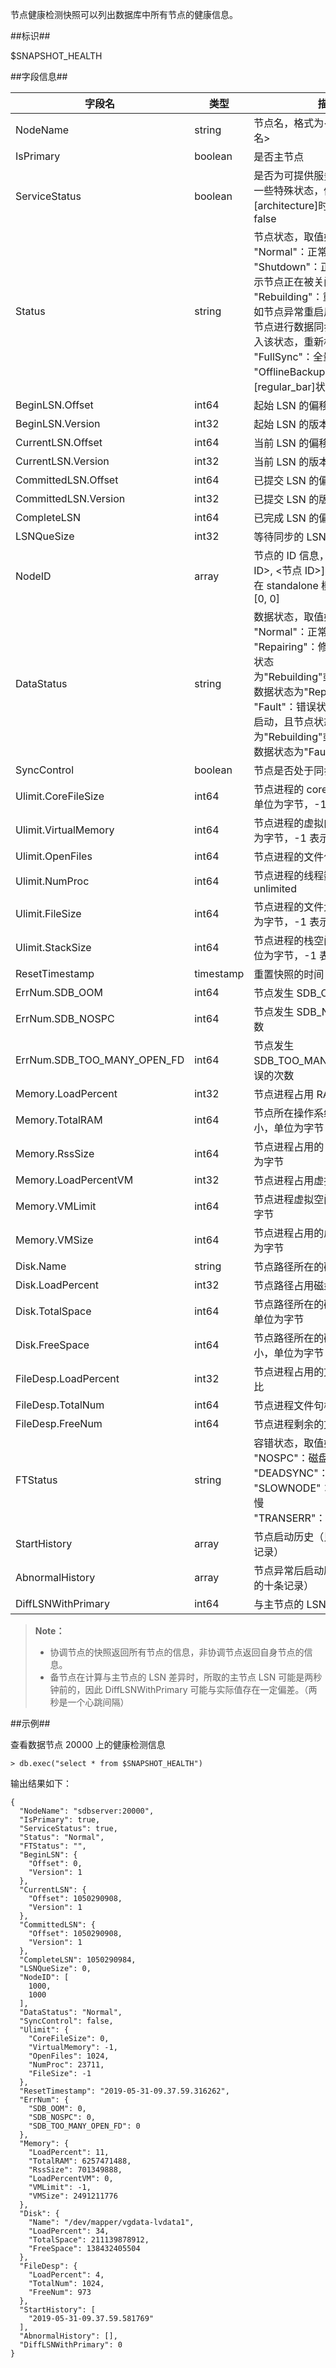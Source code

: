 
节点健康检测快照可以列出数据库中所有节点的健康信息。

##标识##

$SNAPSHOT_HEALTH

##字段信息##

| 字段名               | 类型      | 描述                                                            |
| -------------------- | --------- | --------------------------------------------------------------- |
| NodeName             | string    | 节点名，格式为<主机名>:<服务名>                                 |
| IsPrimary            | boolean   | 是否主节点                                                      |
| ServiceStatus        | boolean   | 是否为可提供服务状态 <br>一些特殊状态，例如[全量同步][architecture]时，服务状态为 false |              
| Status               | string    |  节点状态，取值如下：<br/> "Normal"：正常工作状态 <br/> "Shutdown"：正在关闭状态，表示节点正在被关闭 <br/> "Rebuilding"：重新构建状态，如节点异常重启后，无法与其他节点进行数据同步，则节点会进入该状态，重新构建数据 <br/> "FullSync"：全量同步状态 <br/> "OfflineBackup"：[数据备份][regular_bar]状态 |
| BeginLSN.Offset      | int64   | 起始 LSN 的偏移 |
| BeginLSN.Version     | int32   | 起始 LSN 的版本号 |
| CurrentLSN.Offset    | int64   | 当前 LSN 的偏移 |
| CurrentLSN.Version   | int32   | 当前 LSN 的版本号 |
| CommittedLSN.Offset  | int64   | 已提交 LSN 的偏移 |
| CommittedLSN.Version | int32   | 已提交 LSN 的版本号 |
| CompleteLSN          | int64     | 已完成 LSN 的偏移                                               |
| LSNQueSize           | int32     | 等待同步的 LSN 队列长度                                         |
| NodeID               | array  | 节点的 ID 信息，格式为[<分区组 ID>, <节点 ID>] <br> 在 standalone 模式下，该字段为[0, 0]                 |
| DataStatus           | string    | 数据状态，取值如下：<br/> "Normal"：正常状态 <br/> "Repairing"：修复状态，当节点状态为"Rebuilding"或"FullSync"时，数据状态为"Repairing"  <br/> "Fault"：错误状态，当节点异常启动，且节点状态不为"Rebuilding"或"FullSync"时，数据状态为"Fault"  |
| SyncControl          | boolean   | 节点是否处于同步控制                                            |
| Ulimit.CoreFileSize  | int64  | 节点进程的 core 文件大小限制，单位为字节，-1 表示 unlimited |
| Ulimit.VirtualMemory | int64  | 节点进程的虚拟内存限制，单位为字节，-1 表示 unlimited |
| Ulimit.OpenFiles     | int64  | 节点进程的文件句柄数限制                         |
| Ulimit.NumProc       | int64  | 节点进程的线程数限制，-1 表示 unlimited          |
| Ulimit.FileSize      | int64  | 节点进程的文件大小限制，单位为字节，-1 表示 unlimited      |
| Ulimit.StackSize     | int64  | 节点进程的栈空间大小限制，单位为字节，-1 表示 unlimited |
| ResetTimestamp       | timestamp | 重置快照的时间                                                  |
| ErrNum.SDB_OOM              | int64  | 节点发生 SDB_OOM 错误的次数                   |
| ErrNum.SDB_NOSPC            | int64  | 节点发生 SDB_NOSPC 错误的次数                 |
| ErrNum.SDB_TOO_MANY_OPEN_FD | int64  | 节点发生 SDB_TOO_MANY_OPEN_FD 错误的次数      |
|  Memory.LoadPercent   | int32  | 节点进程占用 RAM 的百分比                  |
| Memory.TotalRAM      | int64  | 节点所在操作系统的总 RAM 大小，单位为字节  |
| Memory.RssSize       | int64  | 节点进程占用的 RAM 大小，单位为字节        |
| Memory.LoadPercentVM | int32  | 节点进程占用虚拟空间的百分比               |
| Memory.VMLimit       | int64  | 节点进程虚拟空间限制，单位为字节           |
| Memory.VMSize        | int64  | 节点进程占用的虚拟空间，单位为字节         |
| Disk.Name        | string | 节点路径所在的磁盘名称                      |
| Disk.LoadPercent | int32  | 节点路径占用磁盘的百分比                    |
| Disk.TotalSpace  | int64  | 节点路径所在的磁盘空间大小，单位为字节      |
| Disk.FreeSpace   | int64  | 节点路径所在的磁盘剩余空间大小，单位为字节  |
| FileDesp.LoadPercent | int32  | 节点进程占用的文件句柄的百分比 |
| FileDesp.TotalNum    | int64  | 节点进程文件句柄限制           |
| FileDesp.FreeNum     | int64  | 节点进程剩余的文件句柄个数     |
| FTStatus | string | 容错状态，取值如下：<br>"NOSPC"：磁盘空间不足<br>"DEADSYNC"：节点数据不同步 <br>"SLOWNODE"：节点数据同步过慢<br>"TRANSERR"：节点事务异常 |
| StartHistory         | array     | 节点启动历史（只取最新的十条记录）                              |
| AbnormalHistory      | array     | 节点异常后启动历史（只取最新的十条记录）                        |
| DiffLSNWithPrimary   | int64     | 与主节点的 LSN 差异                                             |

> **Note：**  
>
> - 协调节点的快照返回所有节点的信息，非协调节点返回自身节点的信息。  
> - 备节点在计算与主节点的 LSN 差异时，所取的主节点 LSN 可能是两秒钟前的，因此 DiffLSNWithPrimary 可能与实际值存在一定偏差。（两秒是一个心跳间隔）


##示例##

查看数据节点 20000 上的健康检测信息

```lang-javascript
> db.exec("select * from $SNAPSHOT_HEALTH")
```

输出结果如下：

```lang-json
{
  "NodeName": "sdbserver:20000",
  "IsPrimary": true,
  "ServiceStatus": true,
  "Status": "Normal",
  "FTStatus": "",
  "BeginLSN": {
    "Offset": 0,
    "Version": 1
  },
  "CurrentLSN": {
    "Offset": 1050290908,
    "Version": 1
  },
  "CommittedLSN": {
    "Offset": 1050290908,
    "Version": 1
  },
  "CompleteLSN": 1050290984,
  "LSNQueSize": 0,
  "NodeID": [
    1000,
    1000
  ],
  "DataStatus": "Normal",
  "SyncControl": false,
  "Ulimit": {
    "CoreFileSize": 0,
    "VirtualMemory": -1,
    "OpenFiles": 1024,
    "NumProc": 23711,
    "FileSize": -1
  },
  "ResetTimestamp": "2019-05-31-09.37.59.316262",
  "ErrNum": {
    "SDB_OOM": 0,
    "SDB_NOSPC": 0,
    "SDB_TOO_MANY_OPEN_FD": 0
  },
  "Memory": {
    "LoadPercent": 11,
    "TotalRAM": 6257471488,
    "RssSize": 701349888,
    "LoadPercentVM": 0,
    "VMLimit": -1,
    "VMSize": 2491211776
  },
  "Disk": {
    "Name": "/dev/mapper/vgdata-lvdata1",
    "LoadPercent": 34,
    "TotalSpace": 211139878912,
    "FreeSpace": 138432405504
  },
  "FileDesp": {
    "LoadPercent": 4,
    "TotalNum": 1024,
    "FreeNum": 973
  },
  "StartHistory": [
    "2019-05-31-09.37.59.581769"
  ],
  "AbnormalHistory": [],
  "DiffLSNWithPrimary": 0
}
```



[^_^]:
    本文使用的所有引用及链接
[architecture]:manual/Distributed_Engine/Architecture/Replication/architecture.md#全量同步
[regular_bar]:manual/Distributed_Engine/Maintainance/Backup_Recovery/data_backup.md
